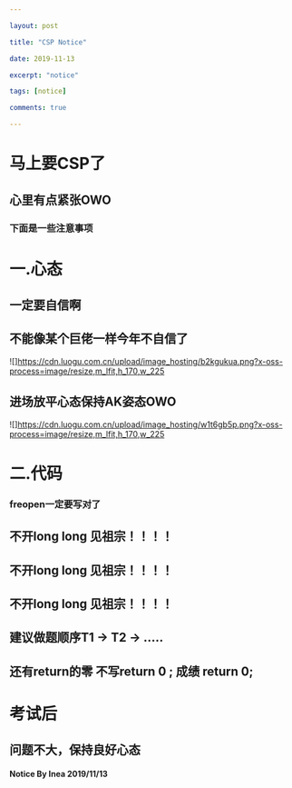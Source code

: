 ```yaml
---

layout: post

title: "CSP Notice"

date: 2019-11-13

excerpt: "notice"

tags: [notice]

comments: true

---
```


# 马上要CSP了

## 心里有点紧张OWO

### 下面是一些注意事项

# 一.心态

## 一定要自信啊

## 不能像某个巨佬一样今年不自信了

![]https://cdn.luogu.com.cn/upload/image_hosting/b2kgukua.png?x-oss-process=image/resize,m_lfit,h_170,w_225

## 进场放平心态保持AK姿态OWO

![]https://cdn.luogu.com.cn/upload/image_hosting/w1t6gb5p.png?x-oss-process=image/resize,m_lfit,h_170,w_225

# 二.代码

### freopen一定要写对了

## 不开long long 见祖宗！！！！

## 不开long long 见祖宗！！！！

## 不开long long 见祖宗！！！！

## 建议做题顺序T1 -> T2 -> .....

## 还有return的零 不写return 0 ; 成绩 return 0;

# 考试后
## 问题不大，保持良好心态

#### Notice By Inea 2019/11/13